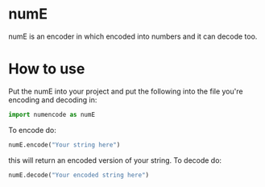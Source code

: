 # numE
numE is an encoder in which encoded into numbers and it can decode too.
# How to use
Put the numE into your project and put the following into the file you're encoding and decoding in:
```py
import numencode as numE
```
To encode do:
```py
numE.encode("Your string here")
```
this will return an encoded version of your string.
To decode do:
```py
numE.decode("Your encoded string here")
```
